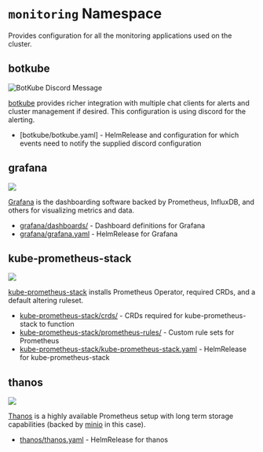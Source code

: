 # `monitoring` Namespace

Provides configuration for all the monitoring applications used on the cluster.

## botkube

![BotKube Discord Message](https://i.imgur.com/UhuC0k9.png)

[botkube](https://www.botkube.io/) provides richer integration with multiple chat clients for alerts and cluster management if desired. This configuration is using discord for the alerting.

* [botkube/botkube.yaml] - HelmRelease and configuration for which events need to notify the supplied discord configuration

## grafana

![](https://i.imgur.com/iPzCQlB.png)

[Grafana](https://grafana.com/) is the dashboarding software backed by Prometheus, InfluxDB, and others for visualizing metrics and data.

* [grafana/dashboards/](grafana/dashboards/) - Dashboard definitions for Grafana
* [grafana/grafana.yaml](grafana/grafana.yaml) - HelmRelease for Grafana

## kube-prometheus-stack

![](https://i.imgur.com/EeOVfQA.png)

[kube-prometheus-stack](https://github.com/prometheus-community/helm-charts/tree/main/charts/kube-prometheus-stack) installs Prometheus Operator, required CRDs, and a default altering ruleset.

* [kube-prometheus-stack/crds/](kube-prometheus-stack/crds/) - CRDs required for kube-prometheus-stack to function
* [kube-prometheus-stack/prometheus-rules/](kube-prometheus-stack/prometheus-rules/) - Custom rule sets for Prometheus
* [kube-prometheus-stack/kube-prometheus-stack.yaml](kube-prometheus-stack/kube-prometheus-stack.yaml) - HelmRelease for kube-prometheus-stack

## thanos

![](https://i.imgur.com/4foNI2f.png)

[Thanos](https://github.com/thanos-io/thanos) is a highly available Prometheus setup with long term storage capabilities (backed by [minio](../default/minio/) in this case).

* [thanos/thanos.yaml](thanos/thanos.yaml) - HelmRelease for thanos
